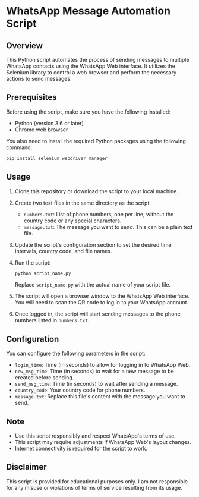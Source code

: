 # WhatsApp Message Automation Script

## Overview

This Python script automates the process of sending messages to multiple WhatsApp contacts using the WhatsApp Web interface. It utilizes the Selenium library to control a web browser and perform the necessary actions to send messages.

## Prerequisites

Before using the script, make sure you have the following installed:

- Python (version 3.6 or later)
- Chrome web browser

You also need to install the required Python packages using the following command:

```bash
pip install selenium webdriver_manager
```

## Usage

1. Clone this repository or download the script to your local machine.

2. Create two text files in the same directory as the script:

   - `numbers.txt`: List of phone numbers, one per line, without the country code or any special characters.
   - `message.txt`: The message you want to send. This can be a plain text file.

3. Update the script's configuration section to set the desired time intervals, country code, and file names.

4. Run the script:

   ```bash
   python script_name.py
   ```

   Replace `script_name.py` with the actual name of your script file.

5. The script will open a browser window to the WhatsApp Web interface. You will need to scan the QR code to log in to your WhatsApp account.

6. Once logged in, the script will start sending messages to the phone numbers listed in `numbers.txt`.

## Configuration

You can configure the following parameters in the script:

- `login_time`: Time (in seconds) to allow for logging in to WhatsApp Web.
- `new_msg_time`: Time (in seconds) to wait for a new message to be created before sending.
- `send_msg_time`: Time (in seconds) to wait after sending a message.
- `country_code`: Your country code for phone numbers.
- `message.txt`: Replace this file's content with the message you want to send.

## Note

- Use this script responsibly and respect WhatsApp's terms of use.
- This script may require adjustments if WhatsApp Web's layout changes.
- Internet connectivity is required for the script to work.

## Disclaimer

This script is provided for educational purposes only. I am  not responsible for any misuse or violations of terms of service resulting from its usage.
